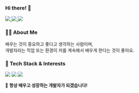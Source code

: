 ### Hi there! 👋  

<p align="left">
  <a href="https://github.com/SINHEESEOP">
    <img src="https://hits.seeyoufarm.com/api/count/incr/badge.svg?url=https://github.com/SINHEESEOP&count_bg=%2333CC33&title_bg=%23222222&icon=github.svg&icon_color=%23FFFFFF&title=hits&edge_flat=false"/>
  </a>
  <a href="https://your-tech-blog-link.com">
    <img src="https://img.shields.io/badge/GitHub-Tech%20Blog-black?logo=github"/>
  </a>
  <a href="https://github.com/SINHEESEOP">
    <img src="https://img.shields.io/github/followers/SINHEESEOP?style=social"/>
  </a>
</p>



### **👨‍💻 About Me**
배우는 것이 중요하고 좋다고 생각하는 사람이며,  
개발자라는 직업 또는 환경이 저를 계속해서 배우게 한다는 것이 좋아요.  



### **🚀 Tech Stack & Interests**  
<p align="left">
  <img src="https://img.shields.io/badge/-Java-007396?style=flat&logo=java&logoColor=white"/>
  <img src="https://img.shields.io/badge/-AI-FF6F00?style=flat&logo=artstation&logoColor=white"/>
  <img src="https://img.shields.io/badge/-C-FF6F00?style=flat&logo=artstation&logoColor=white"/>
</p>



🚀 **항상 배우고 성장하는 개발자가 되겠습니다!**  
